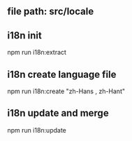 ## file path: src/locale

## i18n init
npm run i18n:extract

## i18n create language file
npm run i18n:create "zh-Hans , zh-Hant"

## i18n update and merge
npm run i18n:update
